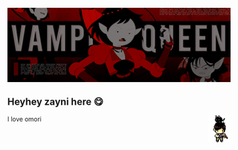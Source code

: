 [![MasterHead](https://github.com/zaynilol/zaynilol/blob/main/8f0d97a9-0006-4745-8cef-300551f0b46f_list_heer_template_o1___marceline_by_heavydirtysui_dgy795p-fullview.jpg)](https://github.com/zaynilol)

## Heyhey zayni here 😋

I love omori   <img align="right" alt="Coding" width="50" src="https://github.com/zaynilol/zaynilol/blob/main/xv8zchgai7d71.gif">    

<!--
**zaynilol/zaynilol** is a ✨ _special_ ✨ repository because its `README.md` (this file) appears on your GitHub profile.

Here are some ideas to get you started:

- 🔭 I’m currently working on ...
- 🌱 I’m currently learning ...
- 👯 I’m looking to collaborate on ...
- 🤔 I’m looking for help with ...
- 💬 Ask me about ...
- 📫 How to reach me: ...
- 😄 Pronouns: ...
- ⚡ Fun fact: ...
-->
